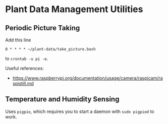 # Plant Data Management Utilities

## Periodic Picture Taking

Add this line
```
0 * * * * ~/plant-data/take_picture.bash
```
to `crontab -u pi -e`.

Useful references:

 - https://www.raspberrypi.org/documentation/usage/camera/raspicam/raspistill.md


## Temperature and Humidity Sensing

Uses `pigpio`, which requires you to start a daemon with `sudo pigpiod` to
work.
